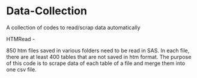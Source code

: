 Data-Collection
===============

A collection of codes to read/scrap data automatically

HTMRead - 

850 htm files saved in various folders need to be read in SAS. In each file, there are at least 400 tables that are not saved
in htm format. The purpose of this code is to scrape data of each table of a file and merge them into one csv file. 

